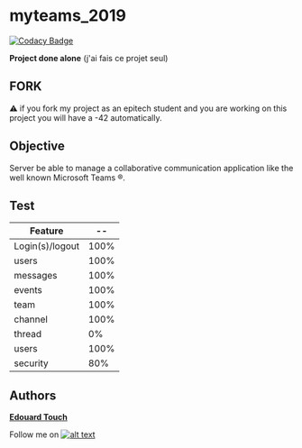 # myteams_2019

[![Codacy Badge](https://api.codacy.com/project/badge/Grade/ba2bc623a95441d5af96111fc27c2f65)](https://app.codacy.com/manual/Eydou/myteams_2019?utm_source=github.com&utm_medium=referral&utm_content=Eydou/myteams_2019&utm_campaign=Badge_Grade_Dashboard)

**Project done alone** (j'ai fais ce projet seul)

## FORK
⚠️ if you fork my project as an epitech student and you are working on this project
you will have a -42 automatically.

## Objective

Server be able to manage a collaborative communication application like the well known Microsoft Teams ®.

## Test

| Feature | -- |
| --- | --- |
| Login(s)/logout | 100% |
| users | 100% |
| messages | 100% |
| events | 100% |
| team | 100% |
| channel | 100% |
| thread | 0% |
| users | 100% |
| security | 80% |

## Authors
 **[Edouard Touch](https://github.com/Eydou)**

[6.1]: http://i.imgur.com/0o48UoR.png (Follow me !)

[1]: https://github.com/Eydou

Follow me on [![alt text][6.1]][1]
